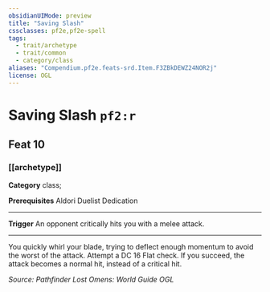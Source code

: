 ```yaml
---
obsidianUIMode: preview
title: "Saving Slash"
cssclasses: pf2e,pf2e-spell
tags:
  - trait/archetype
  - trait/common
  - category/class
aliases: "Compendium.pf2e.feats-srd.Item.F3ZBkDEWZ24NOR2j"
license: OGL
---
```

# Saving Slash `pf2:r`
## Feat 10
### [[archetype]]

**Category** class; 



**Prerequisites** Aldori Duelist Dedication
* * *
**Trigger** An opponent critically hits you with a melee attack.

* * *

You quickly whirl your blade, trying to deflect enough momentum to avoid the worst of the attack. Attempt a DC 16 Flat check. If you succeed, the attack becomes a normal hit, instead of a critical hit.

*Source: Pathfinder Lost Omens: World Guide*
*OGL*